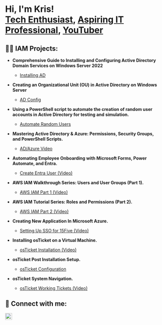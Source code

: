 <h1>Hi, I'm Kris! <br/><a href="https://github.com/KLavallais">Tech Enthusiast</a>, <a href="https://www.linkedin.com/in/lavallaistech/">Aspiring IT Professional</a>, <a href="https://www.youtube.com/TheLobMob">YouTuber</a>



<h2>👨‍💻 IAM Projects:</h2>

- <b>Comprehensive Guide to Installing and Configuring Active Directory Domain Services on Windows Server 2022</b>
  - [Installing AD](https://github.com/KLavallais/InstallAD/)
    
- <b>Creating an Organizational Unit (OU) in Active Directory on Windows Server</b>
  - [AD Config](https://github.com/KLavallais/ADConfig)
    
- <b>Using a PowerShell script to automate the creation of random user accounts in Active Directory for testing and simulation.</b>
  - [Automate Random Users](https://github.com/KLavallais/AutomateRandomUser)
 
- <b>Mastering Active Directory & Azure: Permissions, Security Groups, and PowerShell Scripts.</b>
  - [AD/Azure Video](https://github.com/KLavallais/AzureADVideo)

- <b>Automating Employee Onboarding with Microsoft Forms, Power Automate, and Entra.</b>
  - [Create Entra User (Video)](https://github.com/KLavallais/FormsEntraUser)
    
- <b>AWS IAM Walkthrough Series: Users and User Groups (Part 1).</b>
  - [AWS IAM Part 1 (Video)](https://github.com/KLavallais/AWSIAM1)
    
- <b>AWS IAM Tutorial Series: Roles and Permissions (Part 2).</b>
  - [AWS IAM Part 2 (Video)](https://github.com/KLavallais/AWSIAM2)

- <b>Creating New Application In Microsoft Azure.</b>
  - [Setting Up SSO for 15Five (Video)](https://github.com/KLavallais/SAMLSSO)
   
- <b>Installing osTicket on a Virtual Machine.</b>
  - [osTicket Installation (Video)](https://github.com/KLavallais/osTicketInstall)

- <b>osTicket Post Installation Setup.</b>
  - [osTicket Configuration](https://github.com/KLavallais/osTicketPostSetup)

- <b>osTicket System Navigation.</b>
  - [osTicket Working Tickets (Video)](https://github.com/KLavallais/osTicketPostWalkthru)
    
<h2> 🤳 Connect with me:</h2>


[<img align="left" alt="LavallaisTech | LinkedIn" width="22px" src="https://cdn.jsdelivr.net/npm/simple-icons@v3/icons/linkedin.svg" />][linkedin]



[linkedin]: https://linkedin.com/in/lavallaistech
<!--
**KLavallais/Klavallais** is a ✨ _special_ ✨ repository because its `README.md` (this file) appears on your GitHub profile.

Here are some ideas to get you started:

- 🔭 I’m currently working on ...
- 🌱 I’m currently learning ...
- 👯 I’m looking to collaborate on ...
- 🤔 I’m looking for help with ...
- 💬 Ask me about ...
- 📫 How to reach me: ...
- 😄 Pronouns: ...
- ⚡ Fun fact: ...
-->
